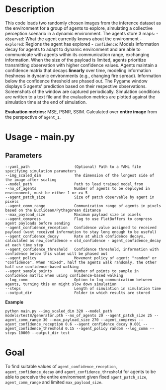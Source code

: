 # Description
This code loads two randomly chosen images from the inference dataset as the environment for a group of agents to explore, simulating a collective perception scenario in a dynamic environment. The agents store 3 maps:
    - `observed`: What the agent currently knows about the environment
    - `explored`: Regions the agent has explored
    - `confidence`: Models information decay for agents to adapt to dynamic environment
and are able to communicate with agents within its communication range, exchanging information. When the size of the payload is limited, agents prioritize transmitting observation with higher confidence values. Agents maintain a confidence matrix that decays **linearly** over time, modeling information freshness in dynamic environments (e.g., changing fire spread). Information below the confidence threshold are phased out. The Pygame window displays 5 agents' prediction based on their respective observations. Screenshots of the window are captured periodically. Simulation conditions are written to a text file and the evaluation metrics are plotted against the simulation time at the end of simulation.

**Evaluation metrics:** MSE, PSNR, SSIM. Calculated over **entire image** from the perspective of `agent_1`.

# Usage - main.py
## Parameters
```
--yaml_path                    (Optional) Path to a YAML file specifying simulation parameters
--img_scaled_dim               The dimension of the longest side of the image after scaling
--model_path                   Path to load trained model from
--no_of_agents                 Number of agents to be deployed in environment, must be either 1 or >= 5
--agent_patch_size             Size of patch observable by agent in pixels
--agent_comm_range             Communication range of agents in pixels based on the Euclidean/Pythagorean distance
--max_payload_size             Maximum payload size in pixels
--agent_compress               Flag to use FlatBuffers to compress agent payloads before sending
--agent_confidence_reception   Confidence value assigned to received payload (want received information to stay long enough to be useful)
--agent_confidence_decay       Rate at which confidence decays, calculated as new_confidence = old_confidence - agent_confidence_decay at each time step
--agent_confidence_threshold   Confidence threshold, information with confidence below this value will be phased out
--agent_policy                 Movement policy of agent: "random" or "confidence". When "mixed", half the agents walk randomly, the other half use confidence-based walking
--agent_sample_points          Number of points to sample in confidence matrix when using confidence-based walking
--log_comm                     Option to log communication between agents, turning this on might slow down simulation
--steps                        Length of simulation in simulation time
--output_dir                   Folder in which results are stored
```

**Example**
```
python main.py --img_scaled_dim 320 --model_path models/test8/generator.pth --no_of_agents 20 --agent_patch_size 25 --agent_comm_range 30 --max_payload_size 270 --agent_compress --agent_confidence_reception 0.6 --agent_confidence_decay 0.001 --agent_confidence_threshold 0.15 --agent_policy random --log_comm --steps 10000 --output_dir test
```

# Goal
To find suitable values of `agent_confidence_reception`, `agent_confidence_decay` and `agent_confidence_threshold` for agents to be able to perceive the entire environment given fixed `agent_patch_size`, `agent_comm_range` and limited `max_payload_size`.